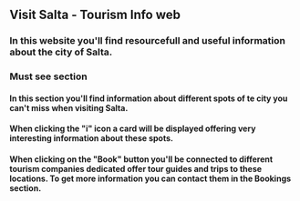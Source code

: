 ## Visit Salta - Tourism Info web

### In this website you'll find resourcefull and useful information about the city of Salta.

### Must see section

#### In this section you'll find information about different spots of te city you can't miss when visiting Salta.

#### When clicking the "i" icon a card will be displayed offering very interesting information about these spots.

#### When clicking on the "Book" button you'll be connected to different tourism companies dedicated offer tour guides and trips to these locations. To get more information you can contact them in the Bookings section.
